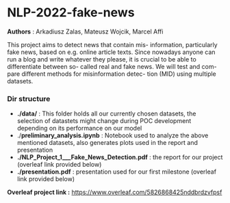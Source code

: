 # NLP-2022-fake-news

**Authors** : Arkadiusz Zalas, Mateusz Wojcik, Marcel Affi

This project aims to detect news that contain mis-
information, particularly fake news, based on e.g.
online article texts. Since nowadays anyone can
run a blog and write whatever they please, it
is crucial to be able to differentiate between so-
called real and fake news. We will test and com-
pare different methods for misinformation detec-
tion (MID) using multiple datasets.


### Dir structure

* **./data/** : This folder holds all our currently chosen datasets, the selection of datastets might change during POC
  development
  depending on its performance on our model
* ./**preliminary_analysis.ipynb** : Notebook used to analyze the above mentioned datasets, also generates plots used in
  the report and presentation
* **./NLP_Project_1___Fake_News_Detection.pdf** : the report for our project (overleaf link provided below)
* **./presentation.pdf** : presentation used for our first milestone (overleaf link provided below)

**Overleaf project link :** https://www.overleaf.com/5826868425nddbrdzvfpsf
